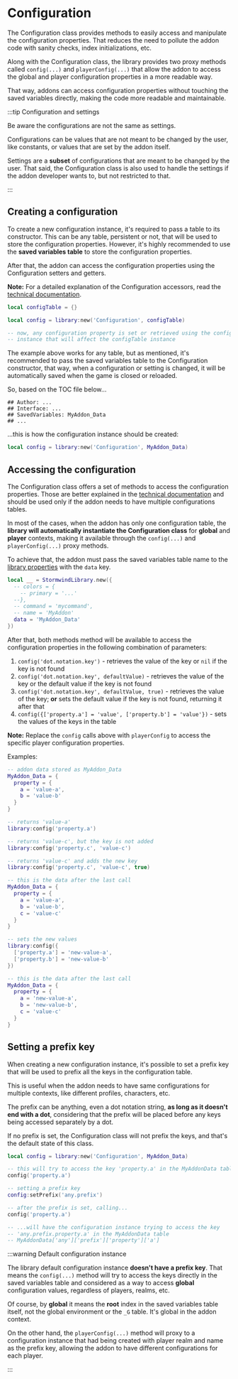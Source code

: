 # Configuration

The Configuration class provides methods to easily access and manipulate the 
configuration properties. That reduces the need to pollute the addon code 
with sanity checks, index initializations, etc.

Along with the Configuration class, the library provides two proxy methods 
called `config(...)` and `playerConfig(...)` that allow the addon to access 
the global and player configuration properties in a more readable way.

That way, addons can access configuration properties without touching the
saved variables directly, making the code more readable and maintainable.

:::tip Configuration and settings

Be aware the configurations are not the same as settings.

Configurations can be values that are not meant to be changed by the user,
like constants, or values that are set by the addon itself.

Settings are a **subset** of configurations that are meant to be changed by 
the user. That said, the Configuration class is also used to handle the 
settings if the addon developer wants to, but not restricted to that.

:::

## Creating a configuration

To create a new configuration instance, it's required to pass a table to its
constructor. This can be any table, persistent or not, that will be used to
store the configuration properties. However, it's highly recommended to use
the **saved variables table** to store the configuration properties.

After that, the addon can access the configuration properties using the 
Configuration setters and getters.

**Note:** For a detailed explanation of the Configuration accessors, read the
[technical documentation](pathname:///lua-docs/classes/Core.Configuration.html).

```lua
local configTable = {}

local config = library:new('Configuration', configTable)

-- now, any configuration property is set or retrieved using the config
-- instance that will affect the configTable instance
```

The example above works for any table, but as mentioned, it's recommended to
pass the saved variables table to the Configuration constructor, that way, 
when a configuration or setting is changed, it will be automatically saved
when the game is closed or reloaded.

So, based on the TOC file below...

```toc
## Author: ...
## Interface: ...
## SavedVariables: MyAddon_Data
## ...
```

...this is how the configuration instance should be created:

```lua
local config = library:new('Configuration', MyAddon_Data)
```

## Accessing the configuration

The Configuration class offers a set of methods to access the configuration
properties. Those are better explained in the [technical documentation](pathname:///lua-docs/classes/Core.Configuration.html)
and should be used only if the addon needs to have multiple configurations
tables.

In most of the cases, when the addon has only one configuration table, the
**library will automatically instantiate the Configuration class** for 
**global** and **player** contexts, making it available through the
`config(...)` and `playerConfig(...)` proxy methods.

To achieve that, the addon must pass the saved variables table name to the
[library properties](../../resources/core/addon-properties.md) with the `data`
key.

```lua
local __ = StormwindLibrary.new({
  -- colors = {
    -- primary = '...'
  --},
  -- command = 'mycommand',
  -- name = 'MyAddon'
  data = 'MyAddon_Data'
})
```

After that, both methods method will be available to access the configuration 
properties in the following combination of parameters:

1. `config('dot.notation.key')` - retrieves the value of the key or `nil` if
the key is not found
1. `config('dot.notation.key', defaultValue)` - retrieves the value of the key
or the default value if the key is not found
1. `config('dot.notation.key', defaultValue, true)` - retrieves the value of 
the key; **or** sets the default value if the key is not found, returning it
after that
1. `config({['property.a'] = 'value', ['property.b'] = 'value'})` - sets the
values of the keys in the table

**Note:** Replace the `config` calls above with `playerConfig` to access the 
specific player configuration properties.

Examples:

```lua
-- addon data stored as MyAddon_Data
MyAddon_Data = {
  property = {
    a = 'value-a',
    b = 'value-b'
  }
}

-- returns 'value-a'
library:config('property.a')

-- returns 'value-c', but the key is not added
library:config('property.c', 'value-c')

-- returns 'value-c' and adds the new key
library:config('property.c', 'value-c', true)

-- this is the data after the last call
MyAddon_Data = {
  property = {
    a = 'value-a',
    b = 'value-b',
    c = 'value-c'
  }
}

-- sets the new values
library:config({
  ['property.a'] = 'new-value-a',
  ['property.b'] = 'new-value-b'
})

-- this is the data after the last call
MyAddon_Data = {
  property = {
    a = 'new-value-a',
    b = 'new-value-b',
    c = 'value-c'
  }
}
```

## Setting a prefix key

When creating a new configuration instance, it's possible to set a prefix key
that will be used to prefix all the keys in the configuration table.

This is useful when the addon needs to have same configurations for multiple
contexts, like different profiles, characters, etc.

The prefix can be anything, even a dot notation string, **as long as it 
doesn't end with a dot**, considering that the prefix will be placed before
any keys being accessed separately by a dot.

If no prefix is set, the Configuration class will not prefix the keys, and
that's the default state of this class.

```lua
local config = library:new('Configuration', MyAddon_Data)

-- this will try to access the key 'property.a' in the MyAddonData table
config('property.a')

-- setting a prefix key
config:setPrefix('any.prefix')

-- after the prefix is set, calling...
config('property.a')

-- ...will have the configuration instance trying to access the key
-- 'any.prefix.property.a' in the MyAddonData table
-- MyAddonData['any']['prefix']['property']['a']
```

:::warning Default configuration instance

The library default configuration instance **doesn't have a prefix key**. That
means the `config(...)` method will try to access the keys directly in the
saved variables table and considered as a way to access **global** 
configuration values, regardless of players, realms, etc.

Of course, by **global** it means the **root** index in the saved variables 
table itself, not the global environment or the `_G` table. It's global in 
the addon context.

On the other hand, the `playerConfig(...)` method will proxy to a 
configuration instance that had being created with player realm and name as 
the prefix key, allowing the addon to have different configurations for each 
player.

:::